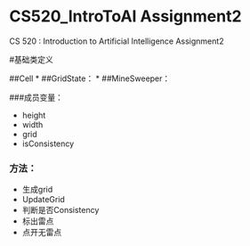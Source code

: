 # CS520_IntroToAI Assignment2
CS 520 : Introduction to Artificial Intelligence Assignment2

#基础类定义

##Cell
* 
##GridState：
*
##MineSweeper：
 
###成员变量：
* height
* width
* grid
* isConsistency

### 方法：
* 生成grid
* UpdateGrid
* 判断是否Consistency
* 标出雷点
* 点开无雷点


